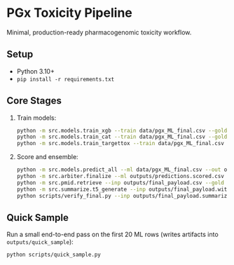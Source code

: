 # PGx Toxicity Pipeline

Minimal, production-ready pharmacogenomic toxicity workflow.

## Setup
- Python 3.10+
- `pip install -r requirements.txt`

## Core Stages
1. Train models:
   ```bash
   python -m src.models.train_xgb --train data/pgx_ML_final.csv --gold data/pgx_clean_golden_finalultimate_fe.csv --out models/
   python -m src.models.train_cat --train data/pgx_ML_final.csv --gold data/pgx_clean_golden_finalultimate_fe.csv --out models/
   python -m src.models.train_targettox --train data/pgx_ML_final.csv --gold data/pgx_clean_golden_finalultimate_fe.csv --out models/
   ```
2. Score and ensemble:
   ```bash
   python -m src.models.predict_all --ml data/pgx_ML_final.csv --out outputs/
   python -m src.arbiter.finalize --ml outputs/predictions.scored.csv --gold data/pgx_clean_golden_finalultimate_fe.csv --out outputs/
   python -m src.pmid.retrieve --inp outputs/final_payload.csv --gold data/pgx_clean_golden_finalultimate_fe.csv --out outputs/
   python -m src.summarize.t5_generate --inp outputs/final_payload.with_pmids.csv --out outputs/
   python scripts/verify_final.py --inp outputs/final_payload.summarized.csv
   ```

## Quick Sample
Run a small end-to-end pass on the first 20 ML rows (writes artifacts into `outputs/quick_sample`):
```bash
python scripts/quick_sample.py
```
